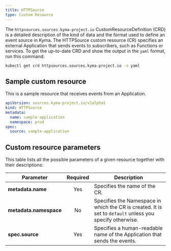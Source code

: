 ```yaml
---
title: HTTPSource
type: Custom Resource
---
```


The `httpsources.sources.kyma-project.io` CustomResourceDefinition (CRD) is a detailed description of the kind of data and the format used to define an event source in Kyma.
The HTTPSource custom resource (CR) specifies an external Application that sends events to subscribers, such as Functions or services. 
To get the up-to-date CRD and show the output in the `yaml` format, run this command:

```bash
kubectl get crd httpsources.sources.kyma-project.io -o yaml
```

## Sample custom resource

This is a sample resource that receives events from an Application.

```yaml
apiVersion: sources.kyma-project.io/v1alpha1
kind: HTTPSource
metadata:
  name: sample-application
  namespace: prod
spec:
  source: sample-application
```
##  Custom resource parameters

This table lists all the possible parameters of a given resource together with their descriptions:

| Parameter   |      Required      |  Description |
|----------|:-------------:|------|
| **metadata.name** | Yes | Specifies the name of the CR. |
| **metadata.namespace** | No | Specifies the Namespace in which the CR is created. It is set to `default` unless you specify otherwise. |
| **spec.source** | Yes | Specifies a human-readable name of the Application that sends the events. |
